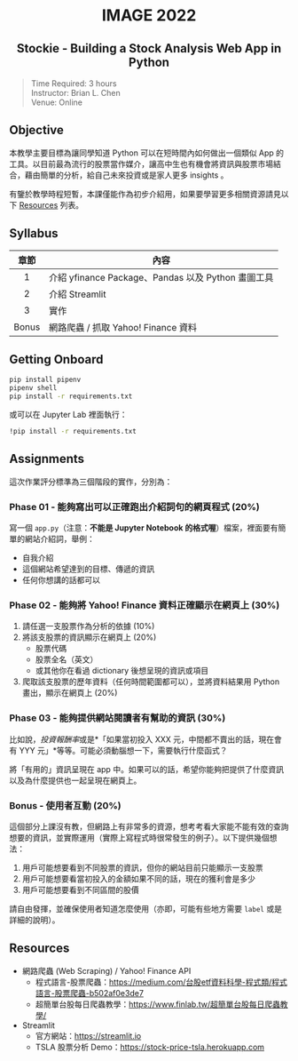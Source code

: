 <h1 align="center">IMAGE 2022</h1>

<h2 align="center">Stockie - Building a Stock Analysis Web App in Python</h2>


> Time Required: 3 hours    
> Instructor: Brian L. Chen  
> Venue: Online   

## Objective 

本教學主要目標為讓同學知道 Python 可以在短時間內如何做出一個類似 App 的工具。以目前最為流行的股票當作媒介，讓高中生也有機會將資訊與股票市場結合，藉由簡單的分析，給自己未來投資或是家人更多 insights 。

有鑒於教學時程短暫，本課僅能作為初步介紹用，如果要學習更多相關資源請見以下 [Resources](#Resources) 列表。

## Syllabus
| 章節  | 內容                                               |
| :---: | -------------------------------------------------- |
|   1   | 介紹 yfinance Package、Pandas 以及 Python 畫圖工具 |
|   2   | 介紹 Streamlit                                     |
|   3   | 實作                                               |
| Bonus | 網路爬蟲 / 抓取 Yahoo! Finance 資料                |

## Getting Onboard

```sh
pip install pipenv
pipenv shell
pip install -r requirements.txt
```

或可以在 Jupyter Lab 裡面執行：

```sh
!pip install -r requirements.txt
```

## Assignments

這次作業評分標準為三個階段的實作，分別為：

### Phase 01 - 能夠寫出可以正確跑出介紹詞句的網頁程式 (20%)

寫一個 `app.py`（注意：**不能是 Jupyter Notebook 的格式喔**）檔案，裡面要有簡單的網站介紹詞，舉例：

+ 自我介紹
+ 這個網站希望達到的目標、傳遞的資訊
+ 任何你想講的話都可以

### Phase 02 - 能夠將 Yahoo! Finance 資料正確顯示在網頁上 (30%)

1. 請任選一支股票作為分析的依據 (10%)
2. 將該支股票的資訊顯示在網頁上 (20%)
    + 股票代碼
    + 股票全名（英文）
    + 或其他你在看過 dictionary 後想呈現的資訊或項目
3. 爬取該支股票的歷年資料（任何時間範圍都可以），並將資料結果用 Python 畫出，顯示在網頁上 (20%)

### Phase 03 - 能夠提供網站閱讀者有幫助的資訊 (30%)

比如說，*投資報酬率*或是*「如果當初投入 XXX 元，中間都不賣出的話，現在會有 YYY 元」*等等。可能必須動腦想一下，需要執行什麼函式？

將「有用的」資訊呈現在 app 中。如果可以的話，希望你能夠把提供了什麼資訊以及為什麼提供也一起呈現在網頁上。

### Bonus - 使用者互動 (20%)

這個部分上課沒有教，但網路上有非常多的資源，想考考看大家能不能有效的查詢想要的資訊，並實際運用（實際上寫程式時很常發生的例子）。以下提供幾個想法：


1. 用戶可能想要看到不同股票的資訊，但你的網站目前只能顯示一支股票
2. 用戶可能想要看當初投入的金額如果不同的話，現在的獲利會是多少
3. 用戶可能想要看到不同區間的股價

請自由發揮，並確保使用者知道怎麼使用（亦即，可能有些地方需要 `label` 或是詳細的說明）。


## Resources
+ 網路爬蟲 (Web Scraping) / Yahoo! Finance API
    + 程式語言-股票爬蟲：<https://medium.com/台股etf資料科學-程式類/程式語言-股票爬蟲-b502af0e3de7>
    + 超簡單台股每日爬蟲教學：<https://www.finlab.tw/超簡單台股每日爬蟲教學/>
+ Streamlit
    + 官方網站：<https://streamlit.io>
    + TSLA 股票分析 Demo：<https://stock-price-tsla.herokuapp.com>

